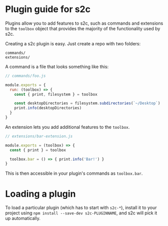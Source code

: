 # Plugin guide for s2c

Plugins allow you to add features to s2c, such as commands and
extensions to the `toolbox` object that provides the majority of the functionality
used by s2c.

Creating a s2c plugin is easy. Just create a repo with two folders:

```
commands/
extensions/
```

A command is a file that looks something like this:

```js
// commands/foo.js

module.exports = {
  run: (toolbox) => {
    const { print, filesystem } = toolbox

    const desktopDirectories = filesystem.subdirectories(`~/Desktop`)
    print.info(desktopDirectories)
  }
}
```

An extension lets you add additional features to the `toolbox`.

```js
// extensions/bar-extension.js

module.exports = (toolbox) => {
  const { print } = toolbox

  toolbox.bar = () => { print.info('Bar!') }
}
```

This is then accessible in your plugin's commands as `toolbox.bar`.

# Loading a plugin

To load a particular plugin (which has to start with `s2c-*`),
install it to your project using `npm install --save-dev s2c-PLUGINNAME`,
and s2c will pick it up automatically.
